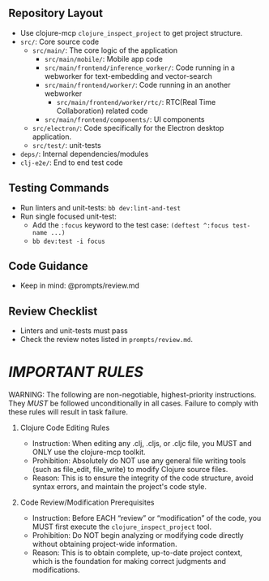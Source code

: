## Repository Layout
- Use clojure-mcp `clojure_inspect_project` to get project structure.
- `src/`: Core source code
  - `src/main/`: The core logic of the application
	- `src/main/mobile/`: Mobile app code
	- `src/main/frontend/inference_worker/`: Code running in a webworker for text-embedding and vector-search
	- `src/main/frontend/worker/`: Code running in an another webworker
		- `src/main/frontend/worker/rtc/`: RTC(Real Time Collaboration) related code
	- `src/main/frontend/components/`: UI components
  - `src/electron/`: Code specifically for the Electron desktop application.
  - `src/test/`: unit-tests
- `deps/`: Internal dependencies/modules
- `clj-e2e/`: End to end test code

## Testing Commands
- Run linters and unit-tests: `bb dev:lint-and-test`
- Run single focused unit-test:
  - Add the `:focus` keyword to the test case: `(deftest ^:focus test-name ...)`
  - `bb dev:test -i focus`
  
## Code Guidance
- Keep in mind: @prompts/review.md

## Review Checklist
- Linters and unit-tests must pass
- Check the review notes listed in `prompts/review.md`.

# *IMPORTANT RULES*

WARNING: The following are non-negotiable, highest-priority instructions. They *MUST* be followed unconditionally in all cases. Failure to comply with these rules will result in task failure.

1. Clojure Code Editing Rules
    * Instruction: When editing any .clj, .cljs, or .cljc file, you MUST and ONLY use the clojure-mcp toolkit.
    * Prohibition: Absolutely do NOT use any general file writing tools (such as file_edit, file_write) to modify Clojure source files.
    * Reason: This is to ensure the integrity of the code structure, avoid syntax errors, and maintain the project's code style.

2. Code Review/Modification Prerequisites
    * Instruction: Before EACH “review” or “modification” of the code, you MUST first execute the `clojure_inspect_project` tool.
    * Prohibition: Do NOT begin analyzing or modifying code directly without obtaining project-wide information.
    * Reason: This is to obtain complete, up-to-date project context, which is the foundation for making correct judgments and modifications.
